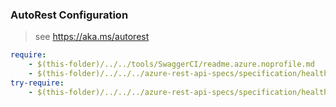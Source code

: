 ### AutoRest Configuration
> see https://aka.ms/autorest

``` yaml
require:
    - $(this-folder)/../../tools/SwaggerCI/readme.azure.noprofile.md
    - $(this-folder)/../../../azure-rest-api-specs/specification/healthdataaiservices/resource-manager/readme.md
try-require:
    - $(this-folder)/../../../azure-rest-api-specs/specification/healthdataaiservices/resource-manager/readme.powershell.md
```
